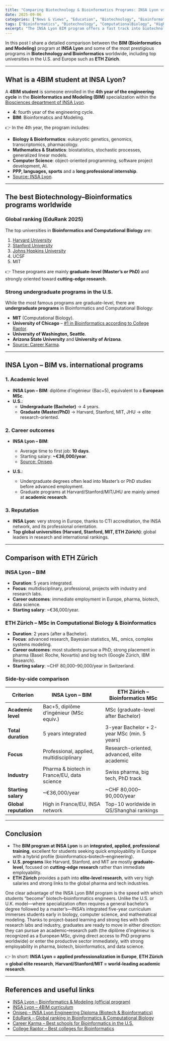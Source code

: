 ```yaml
---
title: "Comparing Biotechnology & Bioinformatics Programs: INSA Lyon vs. Global Leaders"
date: 2025-09-06
categories: ["News & Views", "Education", "Biotechnology", "Bioinformatics"]
tags: ["Bioinformatics", "Biotechnology", "ComputationalBiology", "HigherEducation", "EngineeringEducation", "INSA-Lyon", "BiotechIndustry", "DataScience"]
excerpt: "The INSA Lyon BIM program offers a fast track into biotechnology and bioinformatics. With its integrated five-year curriculum, project-based learning, and strong industry ties, graduates are ready to pursue either academic research (PhD) or immediate careers in pharma, biotech, and data science."
---
```



In this post I share a detailed comparison between the **BIM (Bioinformatics and Modeling)** program at **INSA Lyon** and some of the most prestigious programs in **Biotechnology and Bioinformatics** worldwide, including top universities in the U.S. and Europe such as **ETH Zürich**.

---

## What is a 4BIM student at INSA Lyon?

A **4BIM student** is someone enrolled in the **4th year of the engineering cycle** in the **Bioinformatics and Modeling (BIM)** specialization within the [Biosciences department of INSA Lyon](https://biotech-bioinfo.insa-lyon.fr/sites/biotech-bioinfo/files/2010programmebim.pdf?utm_source=chatgpt.com).

- **4**: fourth year of the engineering cycle.  
- **BIM**: Bioinformatics and Modeling.  

👉 In the 4th year, the program includes:
- **Biology & Bioinformatics**: eukaryotic genetics, genomics, transcriptomics, pharmacology.  
- **Mathematics & Statistics**: biostatistics, stochastic processes, generalized linear models.  
- **Computer Science**: object-oriented programming, software project development, AI.  
- **PPP, languages, sports** and a **long professional internship**.  
- [Source: INSA Lyon](https://www.insa-lyon.fr/en/formation/parcours/1413/4/2?utm_source=chatgpt.com).

---

## The best Biotechnology–Bioinformatics programs worldwide

### Global ranking (EduRank 2025)
The top universities in **Bioinformatics and Computational Biology** are:
1. [Harvard University](https://edurank.org/biology/bioinformatics/?utm_source=chatgpt.com)  
2. [Stanford University](https://edurank.org/biology/bioinformatics/?utm_source=chatgpt.com)  
3. [Johns Hopkins University](https://edurank.org/biology/bioinformatics/?utm_source=chatgpt.com)  
4. UCSF  
5. MIT  

👉 These programs are mainly **graduate-level (Master’s or PhD)** and strongly oriented toward **cutting-edge research**.

### Strong undergraduate programs in the U.S.
While the most famous programs are graduate-level, there are **undergraduate programs** in Bioinformatics and Computational Biology:
- **MIT** (Computational Biology).  
- **University of Chicago** – [#1 in Bioinformatics according to College Raptor](https://www.collegeraptor.com/Majors/Details/26.1103/Level/Masters-degree/State/All/Bioinformatics/?utm_source=chatgpt.com).  
- **University of Washington, Seattle**.  
- **Arizona State University** and **University of Arizona**.  
- [Source: Career Karma](https://careerkarma.com/blog/best-schools-for-bioinformatics/?utm_source=chatgpt.com).

---

## INSA Lyon – BIM vs. international programs

### 1. Academic level
- **INSA Lyon – BIM**: diplôme d’ingénieur (Bac+5), equivalent to a **European MSc**.  
- **U.S.**:  
  - **Undergraduate (Bachelor)** → 4 years.  
  - **Graduate (Master/PhD)** → Harvard, Stanford, MIT, JHU → elite research-oriented.

### 2. Career outcomes
- **INSA Lyon – BIM**:  
  - Average time to first job: **10 days**.  
  - Starting salary: **~€36,000/year**.  
  - [Source: Onisep](https://www.onisep.fr/ressources/structures-enseignement/auvergne-rhone-alpes/rhone/institut-national-des-sciences-appliquees-de-lyon-site-de-lyon/diplome-d-ingenieur-de-l-institut-national-des-sciences-appliquees-de-lyon-specialite-biotechnologies-et-bioinformatique?utm_source=chatgpt.com).  

- **U.S.**:  
  - Undergraduate degrees often lead into Master’s or PhD studies before advanced employment.  
  - Graduate programs at Harvard/Stanford/MIT/JHU are mainly aimed at **academic research**.

### 3. Reputation
- **INSA Lyon**: very strong in Europe, thanks to CTI accreditation, the INSA network, and its professional orientation.  
- **Top global universities (Harvard, Stanford, MIT, ETH Zürich)**: global leaders in research and international rankings.

---

## Comparison with ETH Zürich

### INSA Lyon – BIM
- **Duration**: 5 years integrated.  
- **Focus**: multidisciplinary, professional, projects with industry and research labs.  
- **Career outcomes**: immediate employment in Europe, pharma, biotech, data science.  
- **Starting salary**: ~€36,000/year.  

### ETH Zürich – MSc in Computational Biology & Bioinformatics
- **Duration**: 2 years (after a Bachelor).  
- **Focus**: advanced research, Bayesian statistics, ML, omics, complex systems modeling.  
- **Career outcomes**: most students pursue a PhD; strong placement in pharma (Basel: Roche, Novartis) and big tech (Google Zürich, IBM Research).  
- **Starting salary**: ~CHF 80,000–90,000/year in Switzerland.  

### Side-by-side comparison

| Criterion                 | INSA Lyon – BIM                                | ETH Zürich – Bioinformatics MSc                   |
|---------------------------|------------------------------------------------|--------------------------------------------------|
| **Academic level**        | Bac+5, diplôme d’ingénieur (MSc equiv.)        | MSc (graduate-level after Bachelor)              |
| **Total duration**        | 5 years integrated                             | 3-year Bachelor + 2-year MSc (min. 5 years)      |
| **Focus**                 | Professional, applied, multidisciplinary       | Research-oriented, advanced, elite academic      |
| **Industry**              | Pharma & biotech in France/EU, data science    | Swiss pharma, big tech, PhD track                |
| **Starting salary**       | ~€36,000/year                                  | ~CHF 80,000–90,000/year                          |
| **Global reputation**     | High in France/EU, INSA network                | Top-10 worldwide in QS/Shanghai rankings         |

---

## Conclusion

- The **BIM program at INSA Lyon** is an **integrated, applied, professional training**, excellent for students seeking quick employability in Europe with a hybrid profile (bioinformatics–biotech–engineering).  
- **U.S. programs** like Harvard, Stanford, and MIT are mostly **graduate-level**, focused on **cutting-edge research** rather than immediate employability.  
- **ETH Zürich** provides a path into **elite-level research**, with very high salaries and strong links to the global pharma and tech industries.  

One clear advantage of the INSA Lyon BIM program is the speed with which students “become” biotech–bioinformatics engineers. Unlike the U.S. or U.K. model—where specialization often requires a general bachelor’s degree followed by a master’s—INSA’s integrated five-year curriculum immerses students early in biology, computer science, and mathematical modeling. Thanks to project-based learning and strong ties with both research labs and industry, graduates are ready to move in either direction: they can pursue an academic–research path (the diplôme d’ingénieur is recognized as a European MSc, giving direct access to PhD programs worldwide) or enter the productive sector immediately, with strong employability in pharma, biotech, bioinformatics, and data science.

👉 In short: **INSA Lyon = applied professionalization in Europe**, **ETH Zürich = global elite research**, **Harvard/Stanford/MIT = world-leading academic research**.

---

## References and useful links

- [INSA Lyon – Bioinformatics & Modeling (official program)](https://biotech-bioinfo.insa-lyon.fr/en/rubrique/program?utm_source=chatgpt.com)  
- [INSA Lyon – 4BIM curriculum](https://www.insa-lyon.fr/en/formation/parcours/1413/4/2?utm_source=chatgpt.com)  
- [Onisep – INSA Lyon Engineering Diploma (Biotech & Bioinformatics)](https://www.onisep.fr/ressources/structures-enseignement/auvergne-rhone-alpes/rhone/institut-national-des-sciences-appliquees-de-lyon-site-de-lyon/diplome-d-ingenieur-de-l-institut-national-des-sciences-appliquees-de-lyon-specialite-biotechnologies-et-bioinformatique?utm_source=chatgpt.com)  
- [EduRank – Global ranking in Bioinformatics & Computational Biology](https://edurank.org/biology/bioinformatics/?utm_source=chatgpt.com)  
- [Career Karma – Best schools for Bioinformatics in the U.S.](https://careerkarma.com/blog/best-schools-for-bioinformatics/?utm_source=chatgpt.com)  
- [College Raptor – Best colleges for Bioinformatics](https://www.collegeraptor.com/Majors/Details/26.1103/Level/Masters-degree/State/All/Bioinformatics/?utm_source=chatgpt.com)  

---
